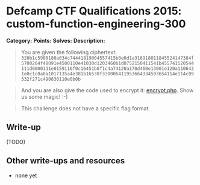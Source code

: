 # Defcamp CTF Qualifications 2015: custom-function-engineering-300

**Category:**
**Points:**
**Solves:**
**Description:**

> You are given the following ciphertext: `320b1c5900180a034c74441819004557415b0e0d1a316918011845524147384f5700264f48091e4500110e41030d1203460b1d0752150411541b455741520544111d0000131e0159110f0c16451b0f1c4a74120a170d460e13001e120a1106431e0c1c0a0a1017135a4e381b16530f330006411953664334593654114e114c09532f271c490630110e0b0b`

> And you are also give the code used to encrypt it: [encrypt.php](encrypt.txt). Show us some magic! :-) 

>This challenge does not have a specific flag format.
>
>


## Write-up

(TODO)

## Other write-ups and resources

* none yet
